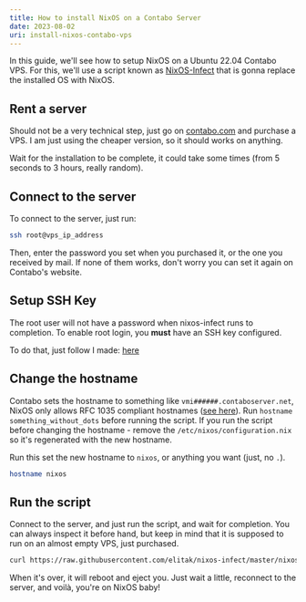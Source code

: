 ```yaml
---
title: How to install NixOS on a Contabo Server
date: 2023-08-02
uri: install-nixos-contabo-vps
---
```


In this guide, we'll see how to setup NixOS on a Ubuntu 22.04 Contabo VPS.
For this, we'll use a script known as [NixOS-Infect](https://github.com/elitak/nixos-infect) that is gonna replace the installed OS with NixOS.

## Rent a server
Should not be a very technical step, just go on [contabo.com](https://contabo.com) and purchase a VPS. I am just using the cheaper version, so it should works on anything.

Wait for the installation to be complete, it could take some times (from 5 seconds to 3 hours, really random).

## Connect to the server
To connect to the server, just run:
```bash
ssh root@vps_ip_address
```
Then, enter the password you set when you purchased it, or the one you received by mail. If none of them works, don't worry you can set it again on Contabo's website.

## Setup SSH Key
The root user will not have a password when nixos-infect runs to completion. To enable root login, you **must** have an SSH key configured.

To do that, just follow I made: [here](Connect%20to%20a%20server%20over%20SSH.md)

## Change the hostname
Contabo sets the hostname to something like `vmi######.contaboserver.net`, NixOS only allows RFC 1035 compliant hostnames ([see here](https://search.nixos.org/options?show=networking.hostName&query=hostname)). Run `hostname something_without_dots` before running the script. If you run the script before changing the hostname - remove the `/etc/nixos/configuration.nix` so it's regenerated with the new hostname.

Run this set the new hostname to `nixos`, or anything you want (just, no `.`).
```bash
hostname nixos
```

## Run the script
Connect to the server, and just run the script, and wait for completion. You can always inspect it before hand, but keep in mind that it is supposed to run on an almost empty VPS, just purchased.
```bash
curl https://raw.githubusercontent.com/elitak/nixos-infect/master/nixos-infect | NIX_CHANNEL=nixos-22.11 bash -x
```

When it's over, it will reboot and eject you. Just wait a little, reconnect to the server, and voilà, you're on NixOS baby!
